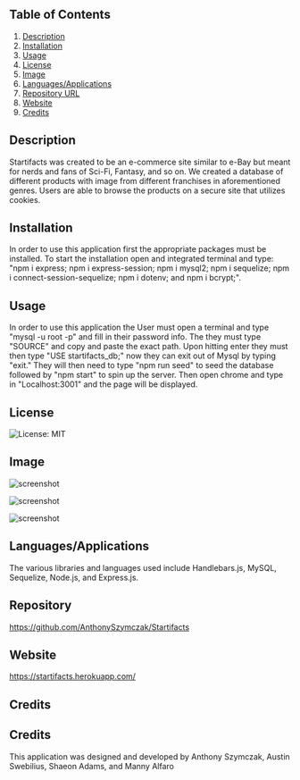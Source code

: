 ## Table of Contents
1. [Description](#description)
2. [Installation](#installation)
3. [Usage](#usage)
4. [License](#license)
5. [Image](#Image)
6. [Languages/Applications](#languages-applications)
7. [Repository URL](#repository-url)
8. [Website](#website)
10. [Credits](#credits)
## Description
Startifacts was created to be an e-commerce site similar to e-Bay but meant for nerds and fans of Sci-Fi, Fantasy, and so on. We created a database of different products with image from different franchises in aforementioned genres. Users are able to browse the products on a secure site that utilizes cookies.
## Installation
In order to use this application first the appropriate packages must be installed. To start the installation open and integrated terminal and type: "npm i express; npm i express-session; npm i mysql2; npm i sequelize; npm i connect-session-sequelize; npm i dotenv; and npm i bcrypt;".
## Usage
In order to use this application the User must open a terminal and type "mysql -u root -p" and fill in their password info. The they must type "SOURCE" and copy and paste the exact path. Upon hitting enter they must then type "USE startifacts_db;" now they can exit out of Mysql by typing "exit." They will then need to type "npm run seed" to seed the database followed by "npm start" to spin up the server. Then open chrome and type in "Localhost:3001" and the page will be displayed.
## License
![License: MIT](https://img.shields.io/badge/License-MIT-yellow.svg)
## Image
![screenshot](https://github.com/Mannyalfa/startifacts-group-project/blob/master/public/assets/images/Screenshot.jpg)

![screenshot](https://github.com/Mannyalfa/startifacts-group-project/blob/master/public/assets/images/screenshot-login.jpg)

![screenshot](https://github.com/Mannyalfa/startifacts-group-project/blob/master/public/assets/images/screenshot-shop.jpg)

## Languages/Applications
The various libraries and languages used include Handlebars.js, MySQL, Sequelize, Node.js, and Express.js.
## Repository 
https://github.com/AnthonySzymczak/Startifacts
## Website
https://startifacts.herokuapp.com/ 
## Credits

## Credits
This application was designed and developed by Anthony Szymczak, Austin Swebilius, Shaeon Adams, and Manny Alfaro

